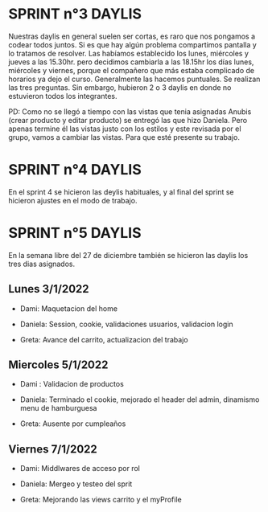 # SPRINT n°3 DAYLIS

Nuestras daylis en general suelen ser cortas, es raro que nos pongamos a codear todos juntos. Si es que hay algún problema compartimos pantalla y lo tratamos de resolver. Las habíamos establecido los lunes, miércoles y jueves a las 15.30hr. pero decidimos cambiarla a las 18.15hr los días lunes, miércoles y viernes, porque el compañero que más estaba complicado de horarios ya dejo el curso.
Generalmente las hacemos puntuales. Se realizan las tres preguntas. Sin embargo, hubieron 2 o 3 daylis en donde no estuvieron todos los integrantes.  

PD: 
Como no se llegó a tiempo con las vistas que tenia asignadas Anubis (crear producto y editar producto) se entregó las que hizo Daniela. Pero apenas termine él las vistas justo con los estilos y este revisada por el grupo, vamos a cambiar las vistas. Para que esté presente su trabajo.


# SPRINT n°4 DAYLIS
En el sprint 4 se hicieron las deylis habituales, y al final del sprint se hicieron ajustes en el modo de trabajo.

# SPRINT n°5 DAYLIS

En la semana libre del 27 de diciembre también se hicieron las daylis los tres dias asignados.

## Lunes 3/1/2022

- Dami: Maquetacion del home

- Daniela:  Session, cookie, validaciones usuarios,  validacion login

- Greta: Avance del carrito, actualizacion del trabajo

## Miercoles 5/1/2022

- Dami : Validacion de productos

- Daniela: Terminado el cookie, mejorado el header del admin, dinamismo menu de hamburguesa

- Greta: Ausente por cumpleaños

## Viernes 7/1/2022

- Dami: Middlwares de acceso por rol

- Daniela: Mergeo y testeo del sprit

- Greta: Mejorando las views carrito y el myProfile